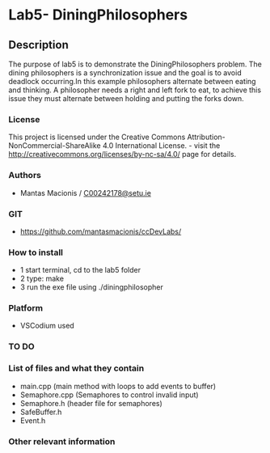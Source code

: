 # Lab5- DiningPhilosophers

## Description

The purpose of lab5 is to demonstrate the DiningPhilosophers problem. 
The dining philosophers is a synchronization issue and the goal is to avoid deadlock occurring.In this example philosophers alternate between eating and thinking. A philosopher needs a right and left fork to eat, to achieve this issue they must alternate between holding and putting the forks down.  

### License
This project is licensed under the Creative Commons Attribution-NonCommercial-ShareAlike 4.0 International License. - visit the http://creativecommons.org/licenses/by-nc-sa/4.0/ page for details.

### Authors
- Mantas Macionis / C00242178@setu.ie
### GIT
- https://github.com/mantasmacionis/ccDevLabs/
### How to install
- 1 start terminal, cd to the lab5 folder
- 2 type: make
- 3 run the exe file using ./diningphilosopher

### Platform
- VSCodium used
### TO DO

### List of files and what they contain
- main.cpp (main method with loops to add events to buffer)
- Semaphore.cpp (Semaphores to control invalid input)
- Semaphore.h (header file for semaphores)
- SafeBuffer.h
- Event.h

### Other relevant information